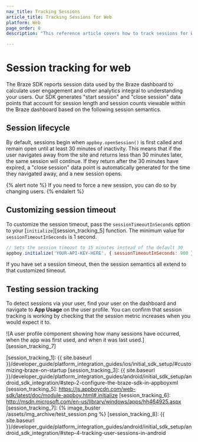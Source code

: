 ```yaml
---
nav_title: Tracking Sessions
article_title: Tracking Sessions for Web
platform: Web
page_order: 0
description: "This reference article covers how to track sessions for Web."

---
```


# Session tracking for web

The Braze SDK reports session data used by the Braze dashboard to calculate user engagement and other analytics integral to understanding your users. Our SDK generates "start session" and "close session" data points that account for session length and session counts viewable within the Braze dashboard based on the following session semantics.

## Session lifecycle

By default, sessions begin when `appboy.openSession()` is first called and remain open until at least 30 minutes of inactivity. This means that if the user navigates away from the site and returns less than 30 minutes later, the same session will continue. If they return after the 30 minutes have expired, a "close session" data point is automatically generated for the time they navigated away, and a new session opens.

{% alert note %}
If you need to force a new session, you can do so by changing users.
{% endalert %}

## Customizing session timeout

To customize the session timeout, pass the `sessionTimeoutInSeconds` option to your [`initialize`][session_tracking_5] function. The minimum value for `sessionTimeoutInSeconds` is 1 second.

```js
// Sets the session timeout to 15 minutes instead of the default 30
appboy.initialize('YOUR-API-KEY-HERE', { sessionTimeoutInSeconds: 900 });
``` 

If you have set a session timeout, then the session semantics all extend to that customized timeout.

## Testing session tracking

To detect sessions via your user, find your user on the dashboard and navigate to **App Usage** on the user profile. You can confirm that session tracking is working by checking that the session metric increases when you would expect it to.

![A user profile component showing how many sessions have occurred, when the app was first used, and when it was last used.][session_tracking_7]

[session_tracking_1]: {{ site.baseurl }}/developer_guide/platform_integration_guides/ios/initial_sdk_setup/#customizing-braze-on-startup
[session_tracking_3]: {{ site.baseurl }}/developer_guide/platform_integration_guides/android/initial_sdk_setup/android_sdk_integration/#step-2-configure-the-braze-sdk-in-appboyxml
[session_tracking_5]: https://js.appboycdn.com/web-sdk/latest/doc/module-appboy.html#.initialize
[session_tracking_6]: http://msdn.microsoft.com/en-us/library/windows/apps/hh464925.aspx
[session_tracking_7]: {% image_buster /assets/img_archive/test_session.png %}
[session_tracking_8]: {{ site.baseurl }}/developer_guide/platform_integration_guides/android/initial_sdk_setup/android_sdk_integration/#step-4-tracking-user-sessions-in-android
